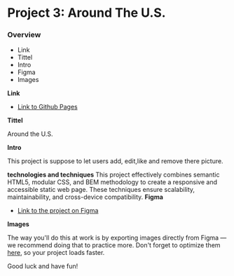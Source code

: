 # Project 3: Around The U.S.

### Overview

- Link
- Tittel
- Intro
- Figma
- Images

**Link**

- [Link to Github Pages](https://codeesz.github.io/se_project_aroundtheus/index.html)

**Tittel**

Around the U.S.

**Intro**

This project is suppose to let users add, edit,like and remove there picture.

**technologies and techniques**
This project effectively combines semantic HTML5, modular CSS, and BEM methodology to create a responsive and accessible static web page. These techniques ensure scalability, maintainability, and cross-device compatibility.
**Figma**

- [Link to the project on Figma](https://www.figma.com/design/Es8zZP3ARGH9JGcw60i3OD/Sprint-3_-Around-the-US?node-id=6432-147&node-type=frame&t=9pawp4RptSpD8lzQ-0)

**Images**

The way you'll do this at work is by exporting images directly from Figma — we recommend doing that to practice more. Don't forget to optimize them [here](https://tinypng.com/), so your project loads faster.

Good luck and have fun!
